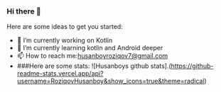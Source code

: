 ### Hi there 👋

Here are some ideas to get you started:

- 🔭 I’m currently working on Kotlin
- 🌱 I’m currently learning kotlin and Android deeper
- 📫 How to reach me:husanboyroziqov7@gmail.com
- ###Here are some stats:
  ![Husanboys github stats].(https://github-readme-stats.vercel.app/api?username=RoziqovHusanboy&show_icons=true&theme=radical)
